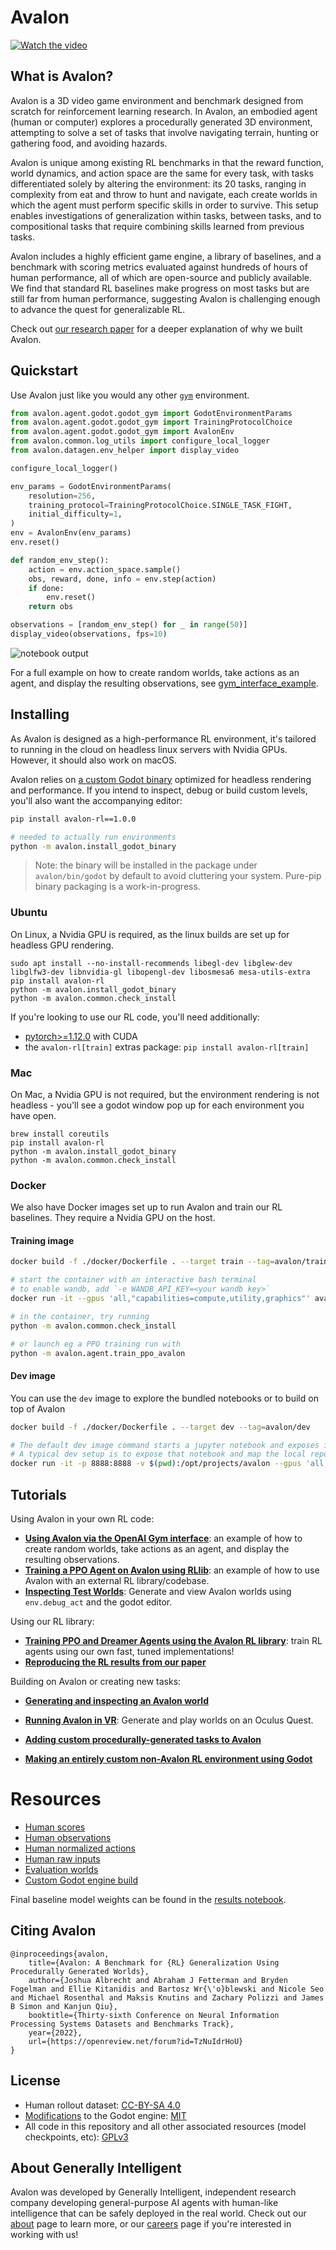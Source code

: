 
# Avalon


[![Watch the video](https://i3.ytimg.com/vi/4M-J11yMpD8/maxresdefault.jpg)](https://www.youtube.com/watch?v=4M-J11yMpD8)

## What is Avalon?

Avalon is a 3D video game environment and benchmark designed from scratch for reinforcement learning research. In Avalon, an embodied agent (human or computer) explores a procedurally generated 3D environment, attempting to solve a set of tasks that involve navigating terrain, hunting or gathering food, and avoiding hazards.

Avalon is unique among existing RL benchmarks in that the reward function, world dynamics, and action space are the same for every task, with tasks differentiated solely by altering the environment: its 20 tasks, ranging in complexity from eat and throw to hunt and navigate, each create worlds in which the agent must perform specific skills in order to survive. This setup enables investigations of generalization within tasks, between tasks, and to compositional tasks that require combining skills learned from previous tasks.

Avalon includes a highly efficient game engine, a library of baselines, and a benchmark with scoring metrics evaluated against hundreds of hours of human performance, all of which are open-source and publicly available. We find that standard RL baselines make progress on most tasks but are still far from human performance, suggesting Avalon is challenging enough to advance the quest for generalizable RL.

Check out [our research paper](https://arxiv.org/abs/2210.13417) for a deeper explanation of why we built Avalon.

## Quickstart

Use Avalon just like you would any other [`gym`](https://github.com/openai/gym) environment.

```python
from avalon.agent.godot.godot_gym import GodotEnvironmentParams
from avalon.agent.godot.godot_gym import TrainingProtocolChoice
from avalon.agent.godot.godot_gym import AvalonEnv
from avalon.common.log_utils import configure_local_logger
from avalon.datagen.env_helper import display_video

configure_local_logger()

env_params = GodotEnvironmentParams(
    resolution=256,
    training_protocol=TrainingProtocolChoice.SINGLE_TASK_FIGHT,
    initial_difficulty=1,
)
env = AvalonEnv(env_params)
env.reset()

def random_env_step():
    action = env.action_space.sample()
    obs, reward, done, info = env.step(action)
    if done:
        env.reset()
    return obs

observations = [random_env_step() for _ in range(50)]
display_video(observations, fps=10)
```

![notebook output](./docs/media/avalon_notebook_demo.gif)

For a full example on how to create random worlds, take actions as an agent, and display the resulting observations, see [gym_interface_example](./notebooks/gym_interface_example.sync.ipynb).

## Installing

As Avalon is designed as a high-performance RL environment, it's tailored to running in the cloud on headless linux servers with Nvidia GPUs. However, it should also work on macOS.

Avalon relies on [a custom Godot binary](https://github.com/Avalon-Benchmark/godot) optimized for headless rendering and performance. If you intend to inspect, debug or build custom levels, you'll also want the accompanying editor:
```sh
pip install avalon-rl==1.0.0

# needed to actually run environments
python -m avalon.install_godot_binary
```

> Note: the binary will be installed in the package under `avalon/bin/godot` by default to avoid cluttering your system.
> Pure-pip binary packaging is a work-in-progress.

### Ubuntu

On Linux, a Nvidia GPU is required, as the linux builds are set up for headless GPU rendering.

```
sudo apt install --no-install-recommends libegl-dev libglew-dev libglfw3-dev libnvidia-gl libopengl-dev libosmesa6 mesa-utils-extra
pip install avalon-rl
python -m avalon.install_godot_binary
python -m avalon.common.check_install
```

If you're looking to use our RL code, you'll need additionally:
- [pytorch>=1.12.0](https://pytorch.org/get-started/locally/) with CUDA
- the `avalon-rl[train]` extras package: `pip install avalon-rl[train]`

### Mac

On Mac, a Nvidia GPU is not required, but the environment rendering is not headless - you'll see a godot window pop up for each environment you have open.

```
brew install coreutils
pip install avalon-rl
python -m avalon.install_godot_binary
python -m avalon.common.check_install
```

### Docker

We also have Docker images set up to run Avalon and train our RL baselines. They require a Nvidia GPU on the host.

#### Training image
```bash
docker build -f ./docker/Dockerfile . --target train --tag=avalon/train

# start the container with an interactive bash terminal
# to enable wandb, add `-e WANDB_API_KEY=<your wandb key>`
docker run -it --gpus 'all,"capabilities=compute,utility,graphics"' avalon/train bash

# in the container, try running
python -m avalon.common.check_install

# or launch eg a PPO training run with
python -m avalon.agent.train_ppo_avalon
```

#### Dev image
You can use the `dev` image to explore the bundled notebooks or to build on top of Avalon
```bash
docker build -f ./docker/Dockerfile . --target dev --tag=avalon/dev

# The default dev image command starts a jupyter notebook and exposes it on port 8888.
# A typical dev setup is to expose that notebook and map the local repo to the project repo as a volume:
docker run -it -p 8888:8888 -v $(pwd):/opt/projects/avalon --gpus 'all,"capabilities=compute,utility,graphics"' avalon/dev 
```


## Tutorials

Using Avalon in your own RL code:
- [**Using Avalon via the OpenAI Gym interface**](./notebooks/gym_interface_example.sync.ipynb):
  an example of how to create random worlds, take actions as an agent, and display the resulting observations.
- [**Training a PPO Agent on Avalon using RLlib**](./notebooks/rllib_tutorial.sync.ipynb):
  an example of how to use Avalon with an external RL library/codebase.
- [**Inspecting Test Worlds**](./noebooks/inspecting_test_worlds.sync.ipynb):
  Generate and view Avalon worlds using `env.debug_act` and the godot editor.


Using our RL library:
- [**Training PPO and Dreamer Agents using the Avalon RL library**](./docs/avalon_baselines.md):
  train RL agents using our own fast, tuned implementations!
- [**Reproducing the RL results from our paper**](./docs/avalon_baselines.md#reproducing-our-paper-results)


Building on Avalon or creating new tasks:
- [**Generating and inspecting an Avalon world**](./notebooks/create_simple_world.sync.ipynb)

- [**Running Avalon in VR**](./docs/running_in_vr.md): Generate and play worlds on an Oculus Quest.

- [**Adding custom procedurally-generated tasks to Avalon**](./docs/tutorial_add_task/)

- [**Making an entirely custom non-Avalon RL environment using Godot**](./docs/tutorial_custom_env)

# Resources

* [Human scores](https://avalon-benchmark.s3.us-west-2.amazonaws.com/avalon__human_scores__935781fe-267d-4dcd-9698-714cc891e985.json)
* [Human observations](https://avalon-benchmark.s3.us-west-2.amazonaws.com/avalon__all_observations__935781fe-267d-4dcd-9698-714cc891e985.tar.gz)
* [Human normalized actions](https://avalon-benchmark.s3.us-west-2.amazonaws.com/avalon__all_actions__935781fe-267d-4dcd-9698-714cc891e985.tar.gz)
* [Human raw inputs](https://avalon-benchmark.s3.us-west-2.amazonaws.com/avalon__all_human_inputs__935781fe-267d-4dcd-9698-714cc891e985.tar.gz)
* [Evaluation worlds](https://avalon-benchmark.s3.us-west-2.amazonaws.com/avalon_worlds__benchmark_evaluation_worlds.tar.gz)
* [Custom Godot engine build](https://github.com/Avalon-Benchmark/godot/releases/)

Final baseline model weights can be found in the [results notebook](notebooks/avalon_results.sync.ipynb).

## Citing Avalon

```
@inproceedings{avalon,
    title={Avalon: A Benchmark for {RL} Generalization Using Procedurally Generated Worlds},
    author={Joshua Albrecht and Abraham J Fetterman and Bryden Fogelman and Ellie Kitanidis and Bartosz Wr{\'o}blewski and Nicole Seo and Michael Rosenthal and Maksis Knutins and Zachary Polizzi and James B Simon and Kanjun Qiu},
    booktitle={Thirty-sixth Conference on Neural Information Processing Systems Datasets and Benchmarks Track},
    year={2022},
    url={https://openreview.net/forum?id=TzNuIdrHoU}
}
```

## License

- Human rollout dataset: [CC-BY-SA 4.0](https://creativecommons.org/licenses/by-sa/4.0/)
- [Modifications](https://github.com/Avalon-Benchmark/godot) to the Godot engine: [MIT](https://opensource.org/licenses/MIT)
- All code in this repository and all other associated resources (model checkpoints, etc): [GPLv3](https://www.gnu.org/licenses/gpl-3.0.en.html)

## About Generally Intelligent

Avalon was developed by Generally Intelligent, independent research company developing general-purpose AI agents with human-like intelligence that can be safely deployed in the real world. Check out our [about](https://generallyintelligent.com/about) page to learn more, or our [careers](https://generallyintelligent.com/careers) page if you're interested in working with us!
